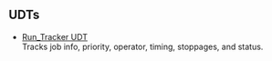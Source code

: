 ## UDTs

- [Run_Tracker UDT](../udts/Run_Tracker.udt.json)  
  Tracks job info, priority, operator, timing, stoppages, and status.

